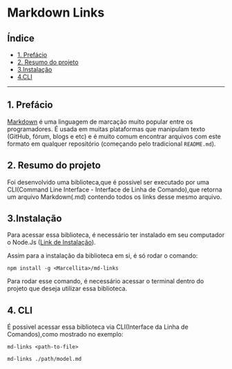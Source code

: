 # Markdown Links

## Índice

* [1. Prefácio](#1-prefácio)
* [2. Resumo do projeto](#2-resumo-do-projeto)
* [3.Instalação](#3-instalação)
* [4.CLI](#4-CLI)

***

## 1. Prefácio

[Markdown](https://pt.wikipedia.org/wiki/Markdown) é uma linguagem de marcação
muito popular entre os programadores. É usada em muitas plataformas que
manipulam texto (GitHub, fórum, blogs e etc) e é muito comum encontrar arquivos
com este formato em qualquer repositório (começando pelo tradicional
`README.md`).

## 2. Resumo do projeto

Foi desenvolvido uma biblioteca,que é possivel ser executado por uma CLI(Command Line Interface - Interface de Linha de Comando),que retorna  um arquivo Markdown(.md) contendo todos os links desse 
mesmo arquivo. 
 
## 3.Instalação

Para acessar essa biblioteca, é necessário ter instalado em seu computador
o Node.Js ([Link de Instalação](https://pt.wikipedia.org/wiki/Markdown)). 

Assim para a instalação da biblioteca em si, é só rodar o comando: 

`npm install -g <Marcellita>/md-links` 

Para rodar esse comando, é necessário acessar o terminal dentro do projeto que deseja
utilizar essa biblioteca. 

## 4. CLI 

É possivel acessar essa biblioteca via CLI(Interface da Linha de Comandos),como mostrado
no exemplo: 

`md-links <path-to-file>`

`md-links ./path/model.md`

